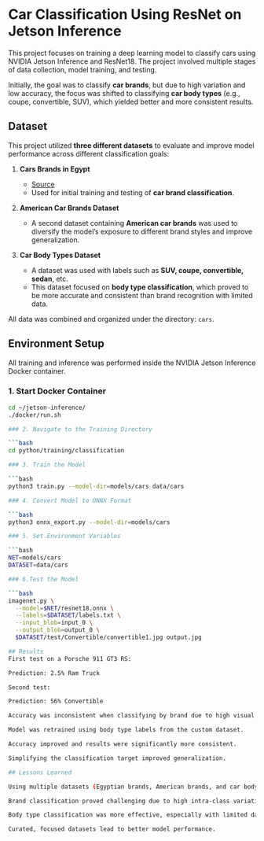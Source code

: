 # Car Classification Using ResNet on Jetson Inference

This project focuses on training a deep learning model to classify cars using NVIDIA Jetson Inference and ResNet18. The project involved multiple stages of data collection, model training, and testing.

Initially, the goal was to classify **car brands**, but due to high variation and low accuracy, the focus was shifted to classifying **car body types** (e.g., coupe, convertible, SUV), which yielded better and more consistent results.

## Dataset

This project utilized **three different datasets** to evaluate and improve model performance across different classification goals:

1. **Cars Brands in Egypt**  
   - [Source](https://www.kaggle.com/datasets/mohamedaziz15/cars-brands-in-egypt)  
   - Used for initial training and testing of **car brand classification**.

2. **American Car Brands Dataset**  
   - A second dataset containing **American car brands** was used to diversify the model’s exposure to different brand styles and improve generalization.

3. **Car Body Types Dataset**  
   - A dataset was used with labels such as **SUV, coupe, convertible, sedan**, etc.  
   - This dataset focused on **body type classification**, which proved to be more accurate and consistent than brand recognition with limited data.

All data was combined and organized under the directory: `cars`.

## Environment Setup

All training and inference was performed inside the NVIDIA Jetson Inference Docker container.

### 1. Start Docker Container

```bash
cd ~/jetson-inference/
./docker/run.sh

### 2. Navigate to the Training Directory

```bash
cd python/training/classification

### 3. Train the Model

```bash
python3 train.py --model-dir=models/cars data/cars

### 4. Convert Model to ONNX Format

```bash
python3 onnx_export.py --model-dir=models/cars

### 5. Set Environment Variables

```bash
NET=models/cars
DATASET=data/cars

### 6.Test the Model 

```bash
imagenet.py \
  --model=$NET/resnet18.onnx \
  --labels=$DATASET/labels.txt \
  --input_blob=input_0 \
  --output_blob=output_0 \
  $DATASET/test/Convertible/convertible1.jpg output.jpg

## Results
First test on a Porsche 911 GT3 RS:

Prediction: 2.5% Ram Truck

Second test:

Prediction: 56% Convertible

Accuracy was inconsistent when classifying by brand due to high visual variability between models of the same brand.

Model was retrained using body type labels from the custom dataset.

Accuracy improved and results were significantly more consistent.

Simplifying the classification target improved generalization.

## Lessons Learned 

Using multiple datasets (Egyptian brands, American brands, and car body types) enabled a deeper evaluation of different classification strategies.

Brand classification proved challenging due to high intra-class variation.

Body type classification was more effective, especially with limited data.

Curated, focused datasets lead to better model performance.


